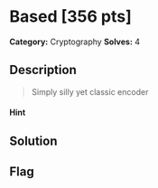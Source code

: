 # Based [356 pts]

**Category:** Cryptography
**Solves:** 4

## Description
>Simply silly yet classic encoder

#### Hint 

## Solution

## Flag

